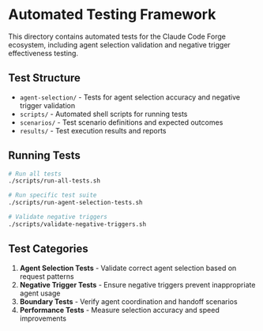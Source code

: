 # Automated Testing Framework

This directory contains automated tests for the Claude Code Forge ecosystem, including agent selection validation and negative trigger effectiveness testing.

## Test Structure

- `agent-selection/` - Tests for agent selection accuracy and negative trigger validation
- `scripts/` - Automated shell scripts for running tests
- `scenarios/` - Test scenario definitions and expected outcomes
- `results/` - Test execution results and reports

## Running Tests

```bash
# Run all tests
./scripts/run-all-tests.sh

# Run specific test suite
./scripts/run-agent-selection-tests.sh

# Validate negative triggers
./scripts/validate-negative-triggers.sh
```

## Test Categories

1. **Agent Selection Tests** - Validate correct agent selection based on request patterns
2. **Negative Trigger Tests** - Ensure negative triggers prevent inappropriate agent usage
3. **Boundary Tests** - Verify agent coordination and handoff scenarios
4. **Performance Tests** - Measure selection accuracy and speed improvements